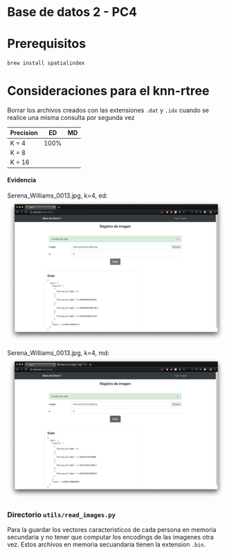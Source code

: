 # Base de datos 2 - PC4

# Prerequisitos

```bash
brew install spatialindex
```

# Consideraciones para el knn-rtree

Borrar los archivos creados con las extensiones ```.dat``` y ```.idx```
cuando se realice una misma consulta por segunda vez

| Precision | ED | MD |
|-|-|-|
| K = 4 | 100% |  |
| K = 8 |  |  |
| K = 16 |  |  |

#### Evidencia

Serena_Williams_0013.jpg, k=4, ed:
![alt text](static/screenshots/s1.png)

Serena_Williams_0013.jpg, k=4, md:
![alt text](static/screenshots/s2.png)

### Directorio ```utils/read_images.py```

Para la guardar los vectores caracteristicos de cada persona en
memoria secundaria y no tener que computar los encodings de las
imagenes otra vez. Estos archivos en memoria secuandaria tienen la extension
```.bin```.
